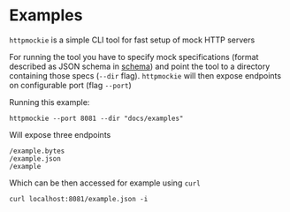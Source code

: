 # Examples
`httpmockie` is a simple CLI tool for fast setup of mock HTTP servers

For running the tool you have to specify mock specifications (format described as JSON schema in [schema](../internal/mockspec/specification.json))
and point the tool to a directory containing those specs (`--dir` flag). `httpmockie` will then expose endpoints on configurable
port (flag `--port`)

Running this example:
```
httpmockie --port 8081 --dir "docs/examples"
```
Will expose three endpoints
```
/example.bytes
/example.json
/example
```

Which can be then accessed for example using `curl`
```
curl localhost:8081/example.json -i
```
